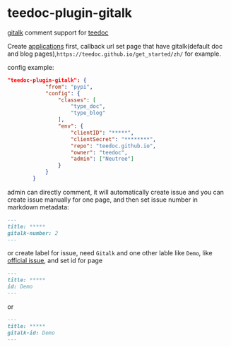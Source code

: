teedoc-plugin-gitalk
====


[gitalk](https://github.com/gitalk/gitalk) comment support for [teedoc](https://github.com/Neutree/teedoc)

Create [applications](https://github.com/settings/applications/new) first, callback url set page that have gitalk(default doc and blog pages),`https://teedoc.github.io/get_started/zh/` for example.

config example:
```json
"teedoc-plugin-gitalk": {
            "from": "pypi",
            "config": {
                "classes": [
                    "type_doc",
                    "type_blog"
                ],
                "env": {
                    "clientID": "*****",
                    "clientSecret": "********",
                    "repo": "teedoc.github.io",
                    "owner": "teedoc",
                    "admin": ["Neutree"]
                }
            }
        }
```

admin can directly comment, it will automatically create issue
and you can create issue manually for one page, and then set issue number in markdown metadata:
```markdown
---
title: *****
gitalk-number: 2
---
```

or create label for issue, need `Gitalk` and one other lable like `Demo`, like [official issue](https://github.com/gitalk/gitalk/issues/1), and set id for page
```markdown
---
title: *****
id: Demo
---
```
or
```markdown
---
title: *****
gitalk-id: Demo
---
```
